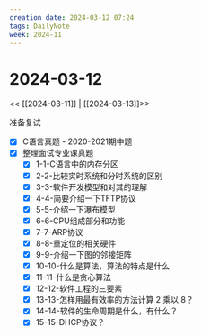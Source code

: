 ```yaml
---
creation date: 2024-03-12 07:24
tags: DailyNote
week: 2024-11
---
```


# 2024-03-12

<< [[2024-03-11]] | [[2024-03-13]]>>


准备复试
- [x] C语言真题 - 2020-2021期中题
- [x] 整理面试专业课真题
	- [x] 1-1-C语言中的内存分区
	- [x] 2-2-比较实时系统和分时系统的区别
	- [x] 3-3-软件开发模型和对其的理解
	- [x] 4-4-简要介绍一下TFTP协议
	- [x] 5-5-介绍一下瀑布模型
	- [x] 6-6-CPU组成部分和功能
	- [x] 7-7-ARP协议
	- [x] 8-8-重定位的相关硬件
	- [x] 9-9-介绍一下图的邻接矩阵
	- [x] 10-10-什么是算法，算法的特点是什么
	- [x] 11-11-什么是贪心算法
	- [x] 12-12-软件工程的三要素
	- [x] 13-13-怎样用最有效率的方法计算 2 乘以 8？
	- [x] 14-14-软件的生命周期是什么，有什么？
	- [x] 15-15-DHCP协议？